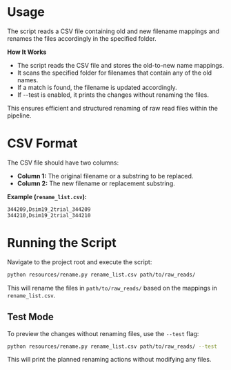 
# Usage  

The script reads a CSV file containing old and new filename mappings and renames the files accordingly in the specified folder. 

**How It Works**
- The script reads the CSV file and stores the old-to-new name mappings.
- It scans the specified folder for filenames that contain any of the old names.
- If a match is found, the filename is updated accordingly.
- If --test is enabled, it prints the changes without renaming the files.

This ensures efficient and structured renaming of raw read files within the pipeline.

# CSV Format  

The CSV file should have two columns:  
- **Column 1:** The original filename or a substring to be replaced.  
- **Column 2:** The new filename or replacement substring.  

**Example (`rename_list.csv`):**  

```
344209,Dsim19_2trial_344209
344210,Dsim19_2trial_344210
```

# Running the Script  

Navigate to the project root and execute the script:  

```bash
python resources/rename.py rename_list.csv path/to/raw_reads/
```

This will rename the files in `path/to/raw_reads/` based on the mappings in `rename_list.csv`.

## Test Mode
To preview the changes without renaming files, use the `--test` flag:

```bash
python resources/rename.py rename_list.csv path/to/raw_reads/ --test
```

This will print the planned renaming actions without modifying any files.